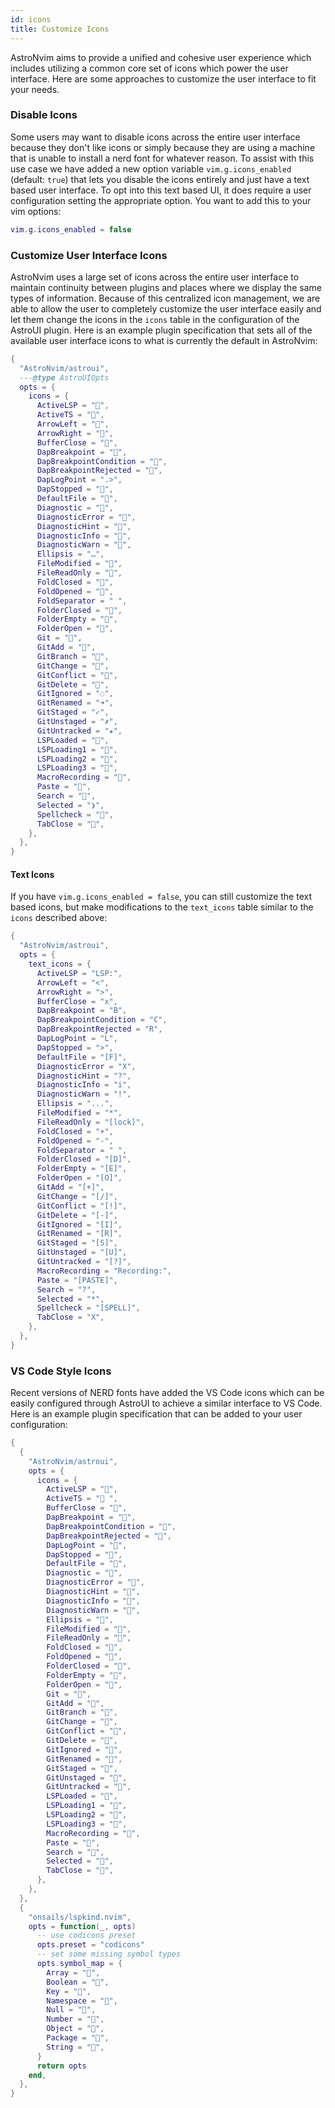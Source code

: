 ```yaml
---
id: icons
title: Customize Icons
---
```


AstroNvim aims to provide a unified and cohesive user experience which includes utilizing a common core set of icons which power the user interface. Here are some approaches to customize the user interface to fit your needs.

### Disable Icons

Some users may want to disable icons across the entire user interface because they don't like icons or simply because they are using a machine that is unable to install a nerd font for whatever reason. To assist with this use case we have added a new option variable `vim.g.icons_enabled` (default: `true`) that lets you disable the icons entirely and just have a text based user interface. To opt into this text based UI, it does require a user configuration setting the appropriate option. You want to add this to your vim options:

```lua
vim.g.icons_enabled = false
```

### Customize User Interface Icons

AstroNvim uses a large set of icons across the entire user interface to maintain continuity between plugins and places where we display the same types of information. Because of this centralized icon management, we are able to allow the user to completely customize the user interface easily and let them change the icons in the `icons` table in the configuration of the AstroUI plugin. Here is an example plugin specification that sets all of the available user interface icons to what is currently the default in AstroNvim:

```lua
{
  "AstroNvim/astroui",
  ---@type AstroUIOpts
  opts = {
    icons = {
      ActiveLSP = "",
      ActiveTS = "",
      ArrowLeft = "",
      ArrowRight = "",
      BufferClose = "󰅖",
      DapBreakpoint = "",
      DapBreakpointCondition = "",
      DapBreakpointRejected = "",
      DapLogPoint = ".>",
      DapStopped = "󰁕",
      DefaultFile = "󰈙",
      Diagnostic = "󰒡",
      DiagnosticError = "",
      DiagnosticHint = "󰌵",
      DiagnosticInfo = "󰋼",
      DiagnosticWarn = "",
      Ellipsis = "…",
      FileModified = "",
      FileReadOnly = "",
      FoldClosed = "",
      FoldOpened = "",
      FoldSeparator = " ",
      FolderClosed = "",
      FolderEmpty = "",
      FolderOpen = "",
      Git = "󰊢",
      GitAdd = "",
      GitBranch = "",
      GitChange = "",
      GitConflict = "",
      GitDelete = "",
      GitIgnored = "◌",
      GitRenamed = "➜",
      GitStaged = "✓",
      GitUnstaged = "✗",
      GitUntracked = "★",
      LSPLoaded = "",
      LSPLoading1 = "",
      LSPLoading2 = "󰀚",
      LSPLoading3 = "",
      MacroRecording = "",
      Paste = "󰅌",
      Search = "",
      Selected = "❯",
      Spellcheck = "󰓆",
      TabClose = "󰅙",
    },
  },
}
```

#### Text Icons

If you have `vim.g.icons_enabled = false`, you can still customize the text based icons, but make modifications to the `text_icons` table similar to the `icons` described above:

```lua
{
  "AstroNvim/astroui",
  opts = {
    text_icons = {
      ActiveLSP = "LSP:",
      ArrowLeft = "<",
      ArrowRight = ">",
      BufferClose = "x",
      DapBreakpoint = "B",
      DapBreakpointCondition = "C",
      DapBreakpointRejected = "R",
      DapLogPoint = "L",
      DapStopped = ">",
      DefaultFile = "[F]",
      DiagnosticError = "X",
      DiagnosticHint = "?",
      DiagnosticInfo = "i",
      DiagnosticWarn = "!",
      Ellipsis = "...",
      FileModified = "*",
      FileReadOnly = "[lock]",
      FoldClosed = "+",
      FoldOpened = "-",
      FoldSeparator = " ",
      FolderClosed = "[D]",
      FolderEmpty = "[E]",
      FolderOpen = "[O]",
      GitAdd = "[+]",
      GitChange = "[/]",
      GitConflict = "[!]",
      GitDelete = "[-]",
      GitIgnored = "[I]",
      GitRenamed = "[R]",
      GitStaged = "[S]",
      GitUnstaged = "[U]",
      GitUntracked = "[?]",
      MacroRecording = "Recording:",
      Paste = "[PASTE]",
      Search = "?",
      Selected = "*",
      Spellcheck = "[SPELL]",
      TabClose = "X",
    },
  },
}
```

### VS Code Style Icons

Recent versions of NERD fonts have added the VS Code icons which can be easily configured through AstroUI to achieve a similar interface to VS Code. Here is an example plugin specification that can be added to your user configuration:

```lua
{
  {
    "AstroNvim/astroui",
    opts = {
      icons = {
        ActiveLSP = "",
        ActiveTS = " ",
        BufferClose = "",
        DapBreakpoint = "",
        DapBreakpointCondition = "",
        DapBreakpointRejected = "",
        DapLogPoint = "",
        DapStopped = "",
        DefaultFile = "",
        Diagnostic = "",
        DiagnosticError = "",
        DiagnosticHint = "",
        DiagnosticInfo = "",
        DiagnosticWarn = "",
        Ellipsis = "",
        FileModified = "",
        FileReadOnly = "",
        FoldClosed = "",
        FoldOpened = "",
        FolderClosed = "",
        FolderEmpty = "",
        FolderOpen = "",
        Git = "",
        GitAdd = "",
        GitBranch = "",
        GitChange = "",
        GitConflict = "",
        GitDelete = "",
        GitIgnored = "",
        GitRenamed = "",
        GitStaged = "",
        GitUnstaged = "",
        GitUntracked = "",
        LSPLoaded = "",
        LSPLoading1 = "",
        LSPLoading2 = "",
        LSPLoading3 = "",
        MacroRecording = "",
        Paste = "",
        Search = "",
        Selected = "",
        TabClose = "",
      },
    },
  },
  {
    "onsails/lspkind.nvim",
    opts = function(_, opts)
      -- use codicons preset
      opts.preset = "codicons"
      -- set some missing symbol types
      opts.symbol_map = {
        Array = "",
        Boolean = "",
        Key = "",
        Namespace = "",
        Null = "",
        Number = "",
        Object = "",
        Package = "",
        String = "",
      }
      return opts
    end,
  },
}
```
